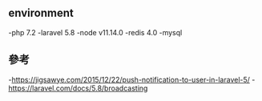 ## environment
  -php 7.2
  -laravel 5.8
  -node v11.14.0
  -redis 4.0
  -mysql

## 參考
  -https://jigsawye.com/2015/12/22/push-notification-to-user-in-laravel-5/
  -https://laravel.com/docs/5.8/broadcasting